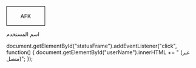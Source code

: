 <div id="statusFrame" style="border: 1px solid black; width: 100px; height: 50px; display: flex; justify-content: center; align-items: center; cursor: pointer;">
    AFK
</div>
<p id="userName">اسم المستخدم</p>

document.getElementById("statusFrame").addEventListener("click", function() {
    document.getElementById("userName").innerHTML += " (غير متصل)";
});
